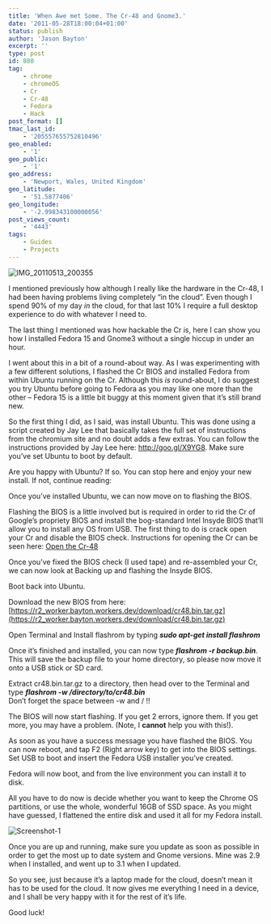 ```yaml
---
title: 'When Awe met Some. The Cr-48 and Gnome3.'
date: '2011-05-28T18:00:04+01:00'
status: publish
author: 'Jason Bayton'
excerpt: ''
type: post
id: 880
tag:
    - chrome
    - chromeOS
    - Cr
    - Cr-48
    - Fedora
    - Hack
post_format: []
tmac_last_id:
    - '205557655752810496'
geo_enabled:
    - '1'
geo_public:
    - '1'
geo_address:
    - 'Newport, Wales, United Kingdom'
geo_latitude:
    - '51.5877406'
geo_longitude:
    - '-2.998343100000056'
post_views_count:
    - '4443'
tags:
    - Guides
    - Projects
---
```

![](https://r2_worker.bayton.workers.dev/uploads/2011/05/IMG_20110513_200355.jpg "IMG_20110513_200355")

I mentioned previously how although I really like the hardware in the Cr-48, I had been having problems living completely “in the cloud”. Even though I spend 90% of my day *in* the cloud, for that last 10% I require a full desktop experience to do with whatever I need to.

The last thing I mentioned was how hackable the Cr is, here I can show you how I installed Fedora 15 and Gnome3 without a single hiccup in under an hour.

I went about this in a bit of a round-about way. As I was experimenting with a few different solutions, I flashed the Cr BIOS and installed Fedora from within Ubuntu running on the Cr. Although this *is* round-about, I do suggest you try Ubuntu before going to Fedora as you may like one more than the other – Fedora 15 is a little bit buggy at this moment given that it’s still brand new.

So the first thing I did, as I said, was install Ubuntu. This was done using a script created by Jay Lee that basically takes the full set of instructions from the chromium site and no doubt adds a few extras. You can follow the instructions provided by Jay Lee here: <http://goo.gl/X9YG8>. Make sure you’ve set Ubuntu to boot by default.

Are you happy with Ubuntu? If so. You can stop here and enjoy your new install. If not, continue reading:

Once you’ve installed Ubuntu, we can now move on to flashing the BIOS.

Flashing the BIOS is a little involved but is required in order to rid the Cr of Google’s propriety BIOS and install the bog-standard Intel Insyde BIOS that’ll allow you to install any OS from USB. The first thing to do is crack open your Cr and disable the BIOS check. Instructions for opening the Cr can be seen here: [Open the Cr-48](http://cr-48.wikispaces.com/Open+the+Cr-48 "Open the Cr-48")

Once you’ve fixed the BIOS check (I used tape) and re-assembled your Cr, we can now look at Backing up and flashing the Insyde BIOS.

Boot back into Ubuntu.

Download the new BIOS from here: [https://r2_worker.bayton.workers.dev/download/cr48.bin.tar.gz](https://r2_worker.bayton.workers.dev/download/cr48.bin.tar.gz)

Open Terminal and Install flashrom by typing ***sudo apt-get install flashrom***

Once it’s finished and installed, you can now type ***flashrom -r backup.bin***. This will save the backup file to your home directory, so please now move it onto a USB stick or SD card.

Extract cr48.bin.tar.gz to a directory, then head over to the Terminal and type ***flashrom -w /directory/to/cr48.bin***  
Don’t forget the space between -w and / !!

The BIOS will now start flashing. If you get 2 errors, ignore them. If you get more, you may have a problem. (Note, I **cannot** help you with this!).

As soon as you have a success message you have flashed the BIOS. You can now reboot, and tap F2 (Right arrow key) to get into the BIOS settings. Set USB to boot and insert the Fedora USB installer you’ve created.

Fedora will now boot, and from the live environment you can install it to disk.

All you have to do now is decide whether you want to keep the Chrome OS partitions, or use the whole, wonderful 16GB of SSD space. As you might have guessed, I flattened the entire disk and used it all for my Fedora install.

![](https://r2_worker.bayton.workers.dev/uploads/2011/05/Screenshot-1.png "Screenshot-1")

Once you are up and running, make sure you update as soon as possible in order to get the most up to date system and Gnome versions. Mine was 2.9 when I installed, and went up to 3.1 when I updated.

So you see, just because it’s a laptop made for the cloud, doesn’t mean it has to be used for the cloud. It now gives me everything I need in a device, and I shall be very happy with it for the rest of it’s life.

Good luck!